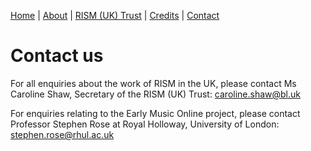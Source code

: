 [Home](/) | [About](/about) | [RISM (UK) Trust](/rism_uk_trust) | [Credits](/acknowledgements) | [Contact](/contact)  
  
# Contact us  

For all enquiries about the work of RISM in the UK, please contact Ms Caroline Shaw, Secretary of the RISM (UK) Trust: [caroline.shaw@bl.uk](mailto:caroline.shaw@bl.uk)

For enquiries relating to the Early Music Online project, please contact Professor Stephen Rose at Royal Holloway, University of London: [stephen.rose@rhul.ac.uk](mailto:stephen.rose@rhul.ac.uk)  

